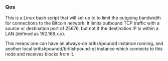 ### Qos ###

This is a Linux bash script that will set up tc to limit the outgoing bandwidth for connections to the Bitcoin network. It limits outbound TCP traffic with a source or destination port of 25676, but not if the destination IP is within a LAN (defined as 192.168.x.x).

This means one can have an always-on britishpoundd instance running, and another local britishpoundd/britishpound-qt instance which connects to this node and receives blocks from it.
